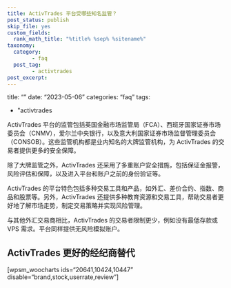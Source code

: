 ```yaml
---
title: ActivTrades 平台受哪些知名监管？
post_status: publish
skip_file: yes
custom_fields:
  rank_math_title: "%title% %sep% %sitename%"
taxonomy:
  category:
        - faq
  post_tag:
        - activtrades
post_excerpt: 
---
```

title: “” date: “2023-05-06” categories: “faq” tags:

* "activtrades

ActivTrades 平台的监管包括英国金融市场监管局（FCA）、西班牙国家证券市场委员会（CNMV），爱尔兰中央银行，以及意大利国家证券市场监督管理委员会（CONSOB）。这些监管机构都是业内知名的大牌监管机构，为 ActivTrades 的交易者提供更多的安全保障。

除了大牌监管之外，ActivTrades 还采用了多重账户安全措施，包括保证金报警，风险评估和保障，以及进入平台和账户之前的身份验证等。

ActivTrades 的平台特色包括多种交易工具和产品，如外汇、差价合约、指数、商品和股票等。另外，ActivTrades 还提供多种教育资源和交易工具，帮助交易者更好地了解市场走势，制定交易策略并实现风险管理。

与其他外汇交易商相比，ActivTrades 的交易者限制更少，例如没有最低存款或 VPS 需求。平台同样提供无风险模拟账户。

## ActivTrades 更好的经纪商替代

[wpsm_woocharts ids=“20641,10424,10447” disable=“brand,stock,userrate,review”]